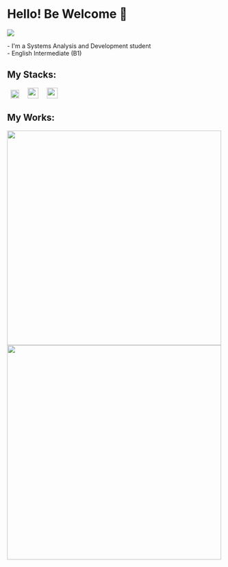 <h1> Hello! Be Welcome 👋 </h1>
 
<a href="https://www.linkedin.com/in/catharynaas/" target="_blank"><img src="https://img.shields.io/badge/-LinkedIn-blue?style=flat-square&logo=Linkedin&logoColor=white&link=https://www.linkedin.com/in/catharynaas/"></a>

<p>- I'm a Systems Analysis and Development student</br>
   - English Intermediate (B1)</p>

<h2> My Stacks: </h2>
 <div align="left">
  <img src="https://raw.githubusercontent.com/get-icon/geticon/fc0f660daee147afb4a56c64e12bde6486b73e39/icons/javascript.svg" height=20px width=20px hspace="8px">
  <img src="https://raw.githubusercontent.com/get-icon/geticon/fc0f660daee147afb4a56c64e12bde6486b73e39/icons/html-5.svg" height=25px width=25px hspace="8px">
  <img src="https://raw.githubusercontent.com/get-icon/geticon/fc0f660daee147afb4a56c64e12bde6486b73e39/icons/css-3.svg" height=25px width=25px hspace="8px">
 </div>
  
<h2>My Works: </h2>  
 <div>
  <img src="https://github-readme-stats.vercel.app/api?username=Catharyna&show_icons=true&theme=radical" width="500px">
  <img src="https://github-readme-stats.vercel.app/api/top-langs/?username=Catharyna&layout=compact&theme=radical" width="500px">
</div>
